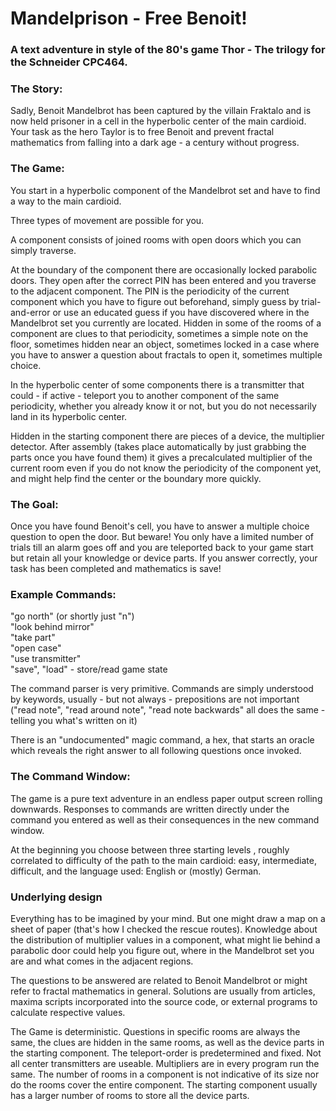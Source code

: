 # Mandelprison - Free Benoit!
### A text adventure in style of the 80's game Thor - The trilogy for the  Schneider CPC464.


### The Story:

Sadly, Benoit Mandelbrot has been captured by the villain Fraktalo  and is now held prisoner in a cell in the hyperbolic center of the  main cardioid. Your task as the hero Taylor is to free Benoit and prevent fractal mathematics from falling into a dark age - a century without progress. 


### The Game:

You start in a hyperbolic component of the Mandelbrot set and have  to find a way to the main cardioid. 

Three types of movement are possible for you.

A component consists of joined rooms with open doors which you can  simply traverse.

At the boundary of the component there are occasionally locked  parabolic doors. They open after the correct PIN has been entered and you traverse to the adjacent component. The PIN is the periodicity of the current component which you have to figure out beforehand, simply guess by trial-and-error or use an educated guess if you have discovered where in the Mandelbrot set you currently are located. Hidden in some of the rooms of a component are clues to 
that periodicity, sometimes a simple note on the floor, sometimes hidden near an object, sometimes locked in a case where you have to 
answer a question about fractals to open it, sometimes multiple choice. 

In the hyperbolic center of some components there is a transmitter 
that could - if active - teleport you to another component of the same periodicity, whether you already know it or not, but you do not 
necessarily land in its hyperbolic center. 

Hidden in the starting component there are pieces of a device, the multiplier detector. After assembly (takes place automatically by 
just grabbing the parts once you have found them) it gives a precalculated multiplier of the current room even if you do not know the periodicity of the 
component yet, and might help find the center or the boundary more quickly.


### The Goal:

Once you have found Benoit's cell, you have to answer a multiple choice question to open the door. But beware! You only have a limited number 
of trials till an alarm goes off and you are teleported back to your game start but retain all your knowledge or device parts. If you 
answer correctly, your task has been completed and mathematics is save!


### Example Commands:

"go north" (or shortly just "n")<br>
"look behind mirror"<br>
"take part"<br>
"open case"<br>
"use transmitter"<br>
"save", "load" - store/read game state

The command parser is very primitive. Commands are simply understood by keywords, usually - but not always - prepositions are not 
important ("read note", "read around note", "read note backwards" all does the same  - telling you what's  written on it)

There is an "undocumented" magic command, a hex,  that starts an oracle which reveals the right answer to all following questions
once invoked.


### The Command Window:

The game is a pure text adventure in an endless paper output screen rolling downwards. Responses to commands are written directly under 
the command you entered as well as their consequences in the new command window. 

At the beginning you choose between three starting levels , roughly correlated to difficulty of the path to the main cardioid: easy, 
intermediate, difficult, and the language used: English or (mostly) German.


### Underlying design

Everything has to be imagined by your mind. But one might draw a map on a sheet of paper (that's how I checked the rescue routes). Knowledge 
about the distribution of multiplier values in a component, what might lie behind a parabolic door could help you figure out, where 
in the Mandelbrot set you are and what comes in the adjacent regions. 

The questions to be answered are related to Benoit Mandelbrot or might refer to fractal mathematics in general. Solutions are usually 
from articles, maxima scripts incorporated into the source code, or external programs to calculate respective values.

The Game is deterministic. Questions in specific rooms are always the same, the clues are hidden in the same rooms, as well as the 
device parts in the starting component. The teleport-order is predetermined and fixed. Not all center transmitters are useable. 
Multipliers are in every program run the same. The number of rooms in a component is not indicative of its size nor do the rooms
cover the entire component. The starting component usually has a larger number of rooms to store all the device parts. 

